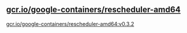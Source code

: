 
[gcr.io/google-containers/rescheduler-amd64](https://hub.docker.com/r/anjia0532/google-containers.rescheduler-amd64/tags/)
-----


[gcr.io/google-containers/rescheduler-amd64:v0.3.2](https://hub.docker.com/r/anjia0532/google-containers.rescheduler-amd64/tags/)


